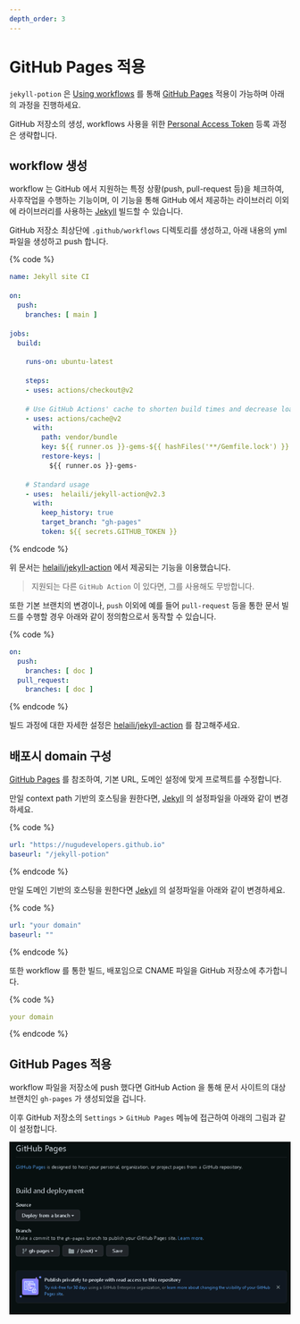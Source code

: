 ```yaml
---
depth_order: 3
---
```


# GitHub Pages 적용

`jekyll-potion` 은 [Using workflows](https://docs.github.com/en/actions/using-workflows) 를 통해 [GitHub Pages](https://pages.github.com/) 적용이 가능하며 아래의 과정을 진행하세요.

GitHub 저장소의 생성, workflows 사용을 위한 [Personal Access Token](https://docs.github.com/en/authentication/keeping-your-account-and-data-secure/creating-a-personal-access-token) 등록 과정은 생략합니다. 

## workflow 생성

workflow 는 GitHub 에서 지원하는 특정 상황(push, pull-request 등)을 체크하여, 사후작업을 수행하는 기능이며, 이 기능을 통해 GitHub 에서 제공하는 라이브러리 이외에 라이브러리를 사용하는 [Jekyll](https://jekyllrb.com/) 빌드할 수 있습니다.

GitHub 저장소 최상단에 `.github/workflows` 디렉토리를 생성하고, 아래 내용의 yml 파일을 생성하고 push 합니다.

{% code %}
```yaml
name: Jekyll site CI

on:
  push:
    branches: [ main ]

jobs:
  build:

    runs-on: ubuntu-latest

    steps:
    - uses: actions/checkout@v2

    # Use GitHub Actions' cache to shorten build times and decrease load on servers
    - uses: actions/cache@v2
      with:
        path: vendor/bundle
        key: ${{ runner.os }}-gems-${{ hashFiles('**/Gemfile.lock') }}
        restore-keys: |
          ${{ runner.os }}-gems-

    # Standard usage
    - uses:  helaili/jekyll-action@v2.3
      with:
        keep_history: true
        target_branch: "gh-pages"
        token: ${{ secrets.GITHUB_TOKEN }}
```
{% endcode %}

위 문서는 [helaili/jekyll-action](https://github.com/helaili/jekyll-action) 에서 제공되는 기능을 이용했습니다.
  > 지원되는 다른 `GitHub Action` 이 있다면, 그를 사용해도 무방합니다. 

또한 기본 브랜치의 변경이나, `push` 이외에 예를 들어 `pull-request` 등을 통한 문서 빌드를 수행할 경우 아래와 같이 정의함으로서 동작할 수 있습니다.

{% code %}
```yaml
on:
  push:
    branches: [ doc ]
  pull_request:
    branches: [ doc ]
```
{% endcode %}

빌드 과정에 대한 자세한 설정은 [helaili/jekyll-action](https://github.com/helaili/jekyll-action) 를 참고해주세요.

## 배포시 domain 구성

[GitHub Pages](https://pages.github.com/) 를 참조하여, 기본 URL, 도메인 설정에 맞게 프로젝트를 수정합니다.

만일 context path 기반의 호스팅을 원한다면, [Jekyll](https://jekyllrb.com/) 의 설정파일을 아래와 같이 변경하세요.

{% code %}
```yaml
url: "https://nugudevelopers.github.io"
baseurl: "/jekyll-potion"
```
{% endcode %}

만일 도메인 기반의 호스팅을 원한다면 [Jekyll](https://jekyllrb.com/) 의 설정파일을 아래와 같이 변경하세요.

{% code %}
```yaml
url: "your domain"
baseurl: ""
```
{% endcode %}

또한 workflow 를 통한 빌드, 배포임으로 CNAME 파일을 GitHub 저장소에 추가합니다.

{% code %}
```yaml
your domain
```
{% endcode %}

## GitHub Pages 적용

workflow 파일을 저장소에 push 했다면 GitHub Action 을 통해 문서 사이트의 대상 브랜치인 `gh-pages` 가 생성되었을 겁니다.

이후 GitHub 저장소의 `Settings` > `GitHub Pages` 메뉴에 접근하여 아래의 그림과 같이 설정합니다.

![setting-pages.png](../assets/images/setting-pages.png)
